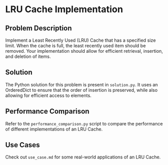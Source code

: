 # LRU Cache Implementation

## Problem Description

Implement a Least Recently Used (LRU) Cache that has a specified size limit. When the cache is full, the least recently used item should be removed. Your implementation should allow for efficient retrieval, insertion, and deletion of items.

## Solution

The Python solution for this problem is present in `solution.py`. It uses an OrderedDict to ensure that the order of insertion is preserved, while also allowing for efficient access to elements.

## Performance Comparison

Refer to the `performance_comparison.py` script to compare the performance of different implementations of an LRU Cache.

## Use Cases

Check out `use_case.md` for some real-world applications of an LRU Cache.
